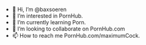 - 👋 Hi, I’m @baxsoeren
- 👀 I’m interested in PornHub.
- 🌱 I’m currently learning Porn.
- 💞️ I’m looking to collaborate on PornHub.com
- 📫 How to reach me PornHub.com/maximumCock.

<!---
baxsoeren/baxsoeren is a ✨ special ✨ repository because its `README.md` (this file) appears on your GitHub profile.
You can click the Preview link to take a look at your changes.
--->
